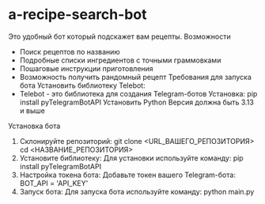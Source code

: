# a-recipe-search-bot
Это удобный бот который подскажет вам рецепты.
Возможности
- Поиск рецептов по названию
- Подробные списки ингредиентов с точными граммовками
- Пошаговые инструкции приготовления
- Возможность получить рандомный рецепт
Требования для запуска бота
Установить библиотеку Telebot:
- Telebot - это библиотека для создания Telegram-ботов
Установка: pip install pyTelegramBotAPI
Установить Python Версия должна быть 3.13 и выше

Установка бота
1. Склонируйте репозиторий:
git clone <URL_ВАШЕГО_РЕПОЗИТОРИЯ>
cd <НАЗВАНИЕ_РЕПОЗИТОРИЯ>
2. Установите библиотеку: Для установки используйте команду:
pip install pyTelegramBotAPI
3. Настройка токена бота: Добавьте токен вашего Telegram-бота:
BOT_API = 'API_KEY'
4. Запуск бота: Для запуска бота используйте команду:
python main.py
